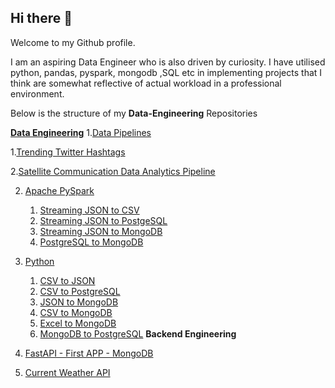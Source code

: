 ## Hi there 👋
Welcome to my Github profile.

I am an aspiring Data Engineer who is also driven by curiosity. I have utilised  python, pandas, pyspark, mongodb ,SQL etc in implementing projects that I think are somewhat reflective of actual workload in a professional environment.

Below is the structure of my **Data-Engineering** Repositories 

**[Data Engineering](https://github.com/PrathameshTanavade/Data-Engineering)**
1.[Data Pipelines](https://github.com/PrathameshTanavade/Data-Engineering/tree/master/Data-Pipelines)
   
   1.[Trending Twitter Hashtags](https://github.com/PrathameshTanavade/Data-Engineering/tree/master/Data-Pipelines/trending-twitter-hastags)
   
   2.[Satellite Communication Data Analytics Pipeline](https://github.com/PrathameshTanavade/Data-Engineering/tree/master/Data-Pipelines/satellite-communications-data-analytics-pipeline)

  
2. [Apache PySpark](https://github.com/PrathameshTanavade/Data-Engineering/tree/main/apache%20spark-%20pyspark)
   1. [Streaming JSON to CSV](https://github.com/PrathameshTanavade/Data-Engineering/tree/main/apache%20spark-%20pyspark/pyspark%20-%20streaming%20json%20%20to%20csv%20files)
   2. [Streaming JSON to PostgeSQL](https://github.com/PrathameshTanavade/Data-Engineering/tree/main/apache%20spark-%20pyspark/pyspark%20-%20streaming%20json%20to%20postgresql)
   3. [Streaming JSON to MongoDB](https://github.com/PrathameshTanavade/Data-Engineering/tree/main/apache%20spark-%20pyspark/pyspark%20-%20streaming%20json%20to%20mongodb)
   4. [PostgreSQL to MongoDB](https://github.com/PrathameshTanavade/Data-Engineering/tree/main/apache%20spark-%20pyspark/postgresql-mongodb)
  
   
3. [Python](https://github.com/PrathameshTanavade/Data-Engineering/tree/main/python)
   1. [CSV to JSON](https://github.com/PrathameshTanavade/Data-Engineering/tree/main/python/csv-json)
   2. [CSV to PostgreSQL](https://github.com/PrathameshTanavade/Data-Engineering/tree/main/python/csv%20to%20postgrel)
   3. [JSON to MongoDB](https://github.com/PrathameshTanavade/Data-Engineering/tree/main/python/json%20to%20mongodb)
   4. [CSV to MongoDB](https://github.com/PrathameshTanavade/Data-Engineering/tree/main/python/csv-mongodb)
   5. [Excel to MongoDB](https://github.com/PrathameshTanavade/Data-Engineering/tree/main/python/excel-mongodb)
   6. [MongoDB to PostgreSQL](https://github.com/PrathameshTanavade/Data-Engineering/tree/main/python/mongodb-psql)
**Backend Engineering**
1. [FastAPI - First APP - MongoDB](https://github.com/PrathameshTanavade/Backend-Engineering/tree/master/API/python/mongodb-with-fastapi)
2. [Current Weather API](https://github.com/PrathameshTanavade/Backend-Engineering/tree/master/API/python/weather-api)


<!--
**PrathameshTanavade/PrathameshTanavade** is a ✨ _special_ ✨ repository because its `README.md` (this file) appears on your GitHub profile.

Here are some ideas to get you started:

- 🔭 I’m currently working on ...
- 🌱 I’m currently learning ...
- 👯 I’m looking to collaborate on ...
- 🤔 I’m looking for help with ...
- 💬 Ask me about ...
- 📫 How to reach me: ...
- 😄 Pronouns: ...
- ⚡ Fun fact: ...
-->

